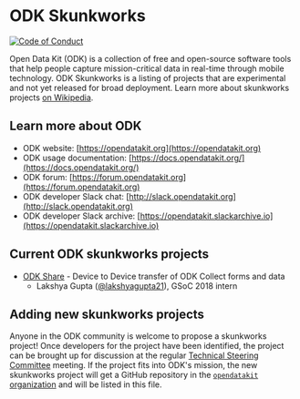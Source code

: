 # ODK Skunkworks

[![Code of Conduct](https://img.shields.io/badge/%E2%9D%A4-code%20of%20conduct-blue.svg?style=flat)](https://github.com/opendatakit/governance/blob/master/CODE-OF-CONDUCT.md)

Open Data Kit (ODK) is a collection of free and open-source software tools that help people capture mission-critical data in real-time through mobile technology. ODK Skunkworks is a listing of projects that are experimental and not yet released for broad deployment. Learn more about skunkworks projects [on Wikipedia](https://en.wikipedia.org/wiki/Skunkworks_project).

## Learn more about ODK
* ODK website: [https://opendatakit.org](https://opendatakit.org)
* ODK usage documentation: [https://docs.opendatakit.org/](https://docs.opendatakit.org/)
* ODK forum: [https://forum.opendatakit.org](https://forum.opendatakit.org)
* ODK developer Slack chat: [http://slack.opendatakit.org](http://slack.opendatakit.org) 
* ODK developer Slack archive: [https://opendatakit.slackarchive.io](https://opendatakit.slackarchive.io) 

## Current ODK skunkworks projects
* [ODK Share](https://github.com/opendatakit/share) - Device to Device transfer of ODK Collect forms and data
   * Lakshya Gupta ([@lakshyagupta21](https://github.com/lakshyagupta21)), GSoC 2018 intern

## Adding new skunkworks projects
Anyone in the ODK community is welcome to propose a skunkworks project! Once developers for the project have been identified, the project can be brought up for discussion at the regular [Technical Steering Committee](https://github.com/opendatakit/governance/tree/master/TSC1) meeting. If the project fits into ODK's mission, the new skunkworks project will get a GitHub repository in the [`opendatakit` organization](https://github.com/opendatakit) and will be listed in this file.

